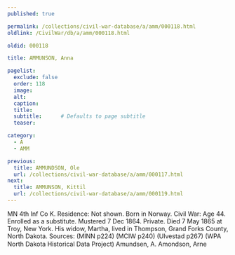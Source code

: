 ```yaml
---
published: true

permalink: /collections/civil-war-database/a/amm/000118.html
oldlink: /CivilWar/db/a/amm/000118.html

oldid: 000118

title: AMMUNSON, Anna

pagelist:
  exclude: false
  order: 118
  image: 
  alt:
  caption:
  title:
  subtitle:      # Defaults to page subtitle
  teaser:

category: 
  - A 
  - AMM

previous:
  title: AMMUNDSON, Ole
  url: /collections/civil-war-database/a/amm/000117.html  
next:
  title: AMMUNSON, Kittil
  url: /collections/civil-war-database/a/amm/000119.html   
---
```

MN 4th Inf Co K. Residence: Not shown. Born in Norway. Civil War: Age 44. Enrolled as a substitute. Mustered 7 Dec 1864. Private. Died 7 May 1865 at Troy, New York. His widow, Martha, lived in Thompson, Grand Forks County, North Dakota. Sources: (MINN p224) (MCIW p240) (Ulvestad p267) (WPA North Dakota Historical Data Project) &#147;Amundsen, A.&#148; &#147;Amondson, Arne&#148;